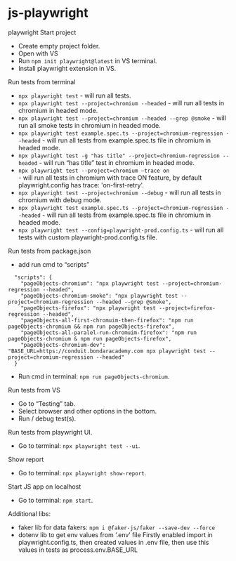 # js-playwright
playwright
Start project
* Create empty project folder.
* Open with VS
* Run ```npm init playwright@latest``` in VS terminal.
* Install playwright extension in VS.

Run tests from terminal
* ```npx playwright test``` - will run all tests.
* ```npx playwright test --project=chromium --headed``` - will run all tests in chromium in headed mode.
* ```npx playwright test --project=chromium --headed --grep @smoke``` - will run all smoke tests in chromium in headed mode.
* ```npx playwright test example.spec.ts --project=chromium-regression --headed```	- will run all tests from example.spec.ts file  in chromium in headed mode.
* ```npx playwright test -g "has title" --project=chromium-regression --headed```	- will run “has title” test in chromium in headed mode.
* ```npx playwright test --project=chromium —trace on 				    ``` - will run all tests in chromium with trace ON feature, by default playwright.config has trace: 'on-first-retry'.
* ```npx playwright test --project=chromium --debug``` - will run all tests in chromium with debug mode.
* ```npx playwright test example.spec.ts --project=chromium-regression --headed```	- will run all tests from example.spec.ts file  in chromium in headed mode.
* ```npx playwright test --config=playwright-prod.config.ts```	 - will run all tests with custom playwright-prod.config.ts file.

Run tests from package.json
* add run cmd to “scripts”
```  
  "scripts": {
    "pageObjects-chromium": "npx playwright test --project=chromium-regression --headed",
    "pageObjects-chromium-smoke": "npx playwright test --project=chromium-regression --headed --grep @smoke",
    "pageObjects-firefox": "npx playwright test --project=firefox-regression --headed",
    "pageObjects-all-first-chromuim-then-firefox": "npm run pageObjects-chromium && npm run pageObjects-firefox",
    "pageObjects-all-paralel-run-chromuim-firefox": "npm run pageObjects-chromium & npm run pageObjects-firefox",
    "pageObjects-chromium-dev": "BASE_URL=https://conduit.bondaracademy.com npx playwright test --project=chromium-regression --headed"
  }
```
* Run cmd in terminal: ```npm run pageObjects-chromium```.


Run tests from VS
* Go to “Testing” tab.
* Select browser and other options in the bottom.
* Run / debug test(s). 

Run tests from playwright UI.
* Go to terminal: ```npx playwright test --ui```.

Show report
* Go to terminal: ```npx playwright show-report```.

Start JS app on localhost
* Go to terminal: ```npm start```.

Additional libs:
* faker lib for data fakers: ```npm i @faker-js/faker --save-dev --force```
* dotenv lib to get env values from ‘.env’ file Firstly enabled import in playwright.config.ts, then created values in .env file, then use this values in tests as process.env.BASE_URL
